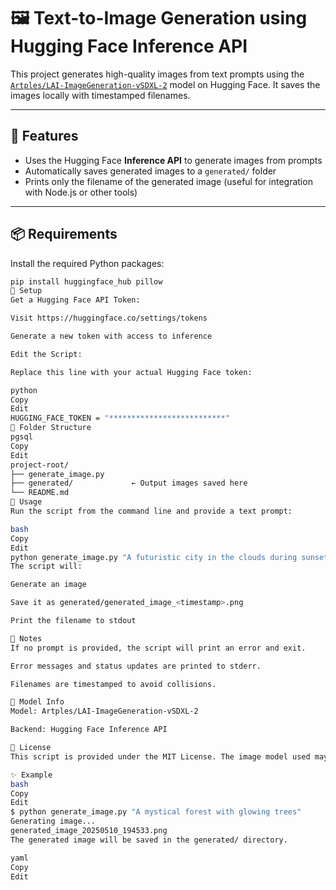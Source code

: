 # 🖼️ Text-to-Image Generation using Hugging Face Inference API

This project generates high-quality images from text prompts using the [`Artples/LAI-ImageGeneration-vSDXL-2`](https://huggingface.co/Artples/LAI-ImageGeneration-vSDXL-2) model on Hugging Face. It saves the images locally with timestamped filenames.

---

## 🚀 Features

- Uses the Hugging Face **Inference API** to generate images from prompts
- Automatically saves generated images to a `generated/` folder
- Prints only the filename of the generated image (useful for integration with Node.js or other tools)

---

## 📦 Requirements

Install the required Python packages:

```bash
pip install huggingface_hub pillow
🔑 Setup
Get a Hugging Face API Token:

Visit https://huggingface.co/settings/tokens

Generate a new token with access to inference

Edit the Script:

Replace this line with your actual Hugging Face token:

python
Copy
Edit
HUGGING_FACE_TOKEN = "**************************"
📂 Folder Structure
pgsql
Copy
Edit
project-root/
├── generate_image.py
├── generated/             ← Output images saved here
└── README.md
🧪 Usage
Run the script from the command line and provide a text prompt:

bash
Copy
Edit
python generate_image.py "A futuristic city in the clouds during sunset"
The script will:

Generate an image

Save it as generated/generated_image_<timestamp>.png

Print the filename to stdout

🧠 Notes
If no prompt is provided, the script will print an error and exit.

Error messages and status updates are printed to stderr.

Filenames are timestamped to avoid collisions.

🔗 Model Info
Model: Artples/LAI-ImageGeneration-vSDXL-2

Backend: Hugging Face Inference API

📄 License
This script is provided under the MIT License. The image model used may have its own licensing and usage restrictions. Always check the model card on Hugging Face.

✨ Example
bash
Copy
Edit
$ python generate_image.py "A mystical forest with glowing trees"
Generating image...
generated_image_20250510_194533.png
The generated image will be saved in the generated/ directory.

yaml
Copy
Edit
